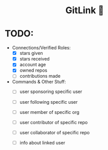<h1 align="center">GitLink 🔗</h1>

# TODO:

- Connections/Verified Roles:
  - [x] stars given
  - [x] stars received
  - [x] account age
  - [x] owned repos
  - [ ] contributions made

- Commands & Other Stuff:
  - [ ] user sponsoring specific user
  - [ ] user following specific user
  - [ ] user member of specific org
  - [ ] user contributor of specific repo
  - [ ] user collaborator of specific repo
  - [ ] info about linked user

